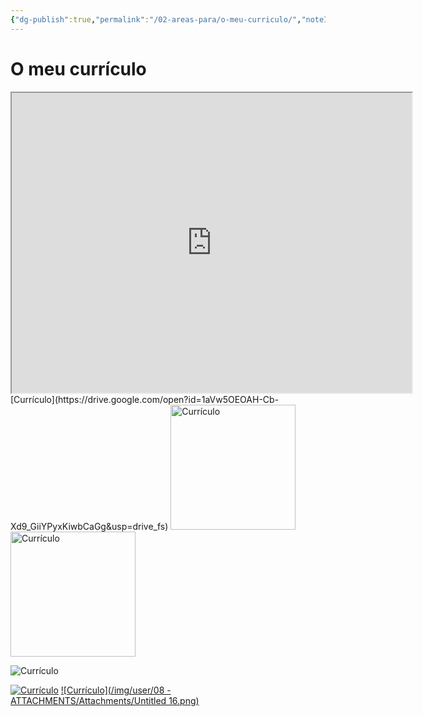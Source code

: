 ```yaml
---
{"dg-publish":true,"permalink":"/02-areas-para/o-meu-curriculo/","noteIcon":""}
---
```


# O meu currículo

<iframe src="https://drive.google.com/file/d/1aVw5OEOAH-Cb-Xd9_GiiYPyxKiwbCaGg/preview" width="640" height="480" allow="autoplay"></iframe>
[Currículo](https://drive.google.com/open?id=1aVw5OEOAH-Cb-Xd9_GiiYPyxKiwbCaGg&usp=drive_fs)

<img src="/img/user/08%20-%20ATTACHMENTS/Attachments/Untitled%2016.png" alt="Currículo" width="200" />
<img src="/img/user/08 - ATTACHMENTS/Attachments/Untitled 16.png" alt="Currículo" width="200" />

![Currículo](../img/user/08%20-%20ATTACHMENTS/Attachments/Untitled%2016.png)

[![Currículo](../img/user/08%20-%20ATTACHMENTS/Attachments/Untitled%2016.png)](../img/user/08%20-%20ATTACHMENTS/Attachments/Untitled%2016.png)
[![Currículo](/img/user/08 - ATTACHMENTS/Attachments/Untitled 16.png)](08%20-%20ATTACHMENTS/Attachments/Untitled%2016.png)